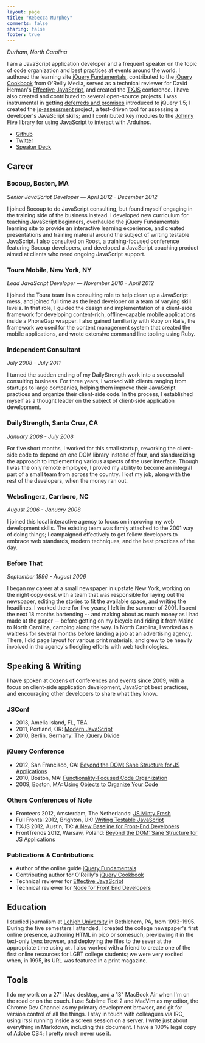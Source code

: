 ```yaml
---
layout: page
title: "Rebecca Murphey"
comments: false
sharing: false
footer: true
---
```


*Durham, North Carolina*

I am a JavaScript application developer and a frequent speaker on the topic of
code organization and best practices at events around the world. I authored the
learning site [jQuery Fundamentals](http://jqfundamentals.com), contributed to
the [jQuery Cookbook](http://shop.oreilly.com/product/9780596159788.do) from
O'Reilly Media, served as a technical reviewer for David Herman's [Effective JavaScript](http://effectivejs.com), and created the
[TXJS](http://texasjavascript.com) conference. I have also created and
contributed to several open-source projects. I was instrumental in getting
[deferreds and promises](http://rmurphey.com/blog/2010/12/25/deferreds-coming-to-jquery/)
introduced to jQuery 1.5; I created the
[js-assessment](https://github.com/rmurphey/js-assessment) project, a
test-driven tool for assessing a developer's JavaScript skills; and I
contributed key modules to the [Johnny Five](https://github.com/rwldrn/johnny-five) library for using JavaScript to
interact with Arduinos.

- [Github](https://github.com/rmurphey)
- [Twitter](https://twitter.com/rmurphey)
- [Speaker Deck](http://speakerdeck.com/rmurphey)

## Career

### Bocoup, Boston, MA
*Senior JavaScript Developer &mdash; April 2012 - December 2012*

I joined Bocoup to do JavaScript consulting, but found myself engaging in the
training side of the business instead. I developed new curriculum for teaching
JavaScript beginners, overhauled the jQuery Fundamentals learning site to
provide an interactive learning experience, and created presentations and
training material around the subject of writing testable JavaScript. I also
consulted on Roost, a training-focused conference featuring Bocoup developers,
and developed a JavaScript coaching product aimed at clients who need ongoing
JavaScript support.

### Toura Mobile, New York, NY
*Lead JavaScript Developer &mdash; November 2010 - April 2012*

I joined the Toura team in a consulting role to help clean up a JavaScript
mess, and joined full time as the lead developer on a team of varying skill
levels. In that role, I guided the design and implementation of a client-side
framework for developing content-rich, offline-capable mobile applications
inside a PhoneGap wrapper. I also gained familiarity with Ruby on Rails, the
framework we used for the content management system that created the mobile
applications, and wrote extensive command line tooling using Ruby.

### Independent Consultant
*July 2008 - July 2011*

I turned the sudden ending of my DailyStrength work into a successful
consulting business. For three years, I worked with clients ranging from
startups to large companies, helping them improve their JavaScript practices
and organize their client-side code. In the process, I established myself as a
thought leader on the subject of client-side application development.

### DailyStrength, Santa Cruz, CA
*January 2008 - July 2008*

For five short months, I worked for this small startup, reworking the
client-side code to depend on one DOM library instead of four, and
standardizing the approach to implementing various aspects of the user
interface. Though I was the only remote employee, I proved my ability to become
an integral part of a small team from across the country. I lost my job, along
with the rest of the developers, when the money ran out.

### Webslingerz, Carrboro, NC
*August 2006 - January 2008*

I joined this local interactive agency to focus on improving my web development
skills.  The existing team was firmly attached to the 2001 way of doing things;
I campaigned effectively to get fellow developers to embrace web standards,
modern techniques, and the best practices of the day.

### Before That
*September 1996 - August 2006*

I began my career at a small newspaper in upstate New York, working on the
night copy desk with a team that was responsible for laying out the newspaper,
editing the stories to fit the available space, and writing the headlines. I
worked there for five years; I left in the summer of 2001. I spent the next 18
months bartending -- and making about as much money as I had made at the paper
-- before getting on my bicycle and riding it from Maine to North Carolina,
camping along the way. In North Carolina, I worked as a waitress for several
months before landing a job at an advertising agency. There, I did page layout
for various print materials, and grew to be heavily involved in the agency's
fledgling efforts with web technologies.

## Speaking &amp; Writing

I have spoken at dozens of conferences and events since 2009, with a focus on
client-side application development, JavaScript best practices, and encouraging
other developers to share what they know.

### JSConf

- 2013, Amelia Island, FL, TBA
- 2011, Portland, OR: [Modern JavaScript](http://blip.tv/jsconf/jsconf2011-rebecca-murphey-5478159)
- 2010, Berlin, Germany: [The jQuery Divide](http://blip.tv/jsconfeu/rebecca-murphey-the-jquery-divide-4326740)

### jQuery Conference

- 2012, San Francisco, CA: [Beyond the DOM: Sane Structure for JS Applications](http://www.youtube.com/watch?v=cd7HHN6IkrU&feature=player_embedded)
- 2010, Boston, MA: [Functionality-Focused Code Organization](http://www.slideshare.net/rmurphey/functionality-basedorg)
- 2009, Boston, MA: [Using Objects to Organize Your Code](http://www.slideshare.net/rmurphey/using-objects-to-organize-your-jquery-code)

### Others Conferences of Note

- Fronteers 2012, Amsterdam, The Netherlands: [JS Minty Fresh](http://rmurphey.com/js-minty-fresh/presentation/)
- Full Frontal 2012, Brighton, UK: [Writing Testable JavaScript](http://www.youtube.com/watch?v=OzjogCFO4Zo&list=UUyBAm31tEpZ17hka6ZvVqcg&index=2)
- TXJS 2012, Austin, TX: [A New Baseline for Front-End Developers](https://speakerdeck.com/rmurphey/a-new-baseline-for-front-end-devs)
- FrontTrends 2012, Warsaw, Poland: [Beyond the DOM: Sane Structure for JS Applications](https://speakerdeck.com/rmurphey/beyond-the-dom-sane-structure-for-js-apps)

### Publications &amp; Contributions

- Author of the online guide [jQuery Fundamentals](http://jqfundamentals.com)
- Contributing author for O'Reilly's [jQuery Cookbook](http://shop.oreilly.com/product/9780596159788.do)
- Technical reviewer for [Effective JavaScript](http://effectivejs.com/)
- Technical reviewer for [Node for Front End Developers](http://shop.oreilly.com/product/0636920023258.do)

## Education

I studied journalism at [Lehigh University](http://www4.lehigh.edu/default.aspx) in Bethlehem, PA, from
1993-1995.  During the five semesters I attended, I created the college
newspaper's first online presence, authoring HTML in pico or somesuch,
previewing it in the text-only Lynx browser, and deploying the files to the
sever at the appropriate time using `at`. I also worked with a friend to create
one of the first online resources for LGBT college students; we were very
excited when, in 1995, its URL was featured in a print magazine.

## Tools

I do my work on a 27" iMac desktop, and a 13" MacBook Air when I'm on the road
or on the couch. I use Sublime Text 2 and MacVim as my editor, the Chrome Dev
Channel as my primary development browser, and git for version control of all
the things. I stay in touch with colleagues via IRC, using irssi running inside
a screen session on a server. I write just about everything in Markdown,
including this document. I have a 100% legal copy of Adobe CS4; I pretty much
never use it.
